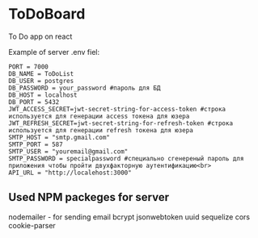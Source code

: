 # ToDoBoard
To Do app on react

<p>Example of server .env fiel:<p>

    PORT = 7000
    DB_NAME = ToDoList
    DB_USER = postgres
    DB_PASSWORD = your_password #пароль для БД
    DB_HOST = localhost
    DB_PORT = 5432
    JWT_ACCESS_SECRET=jwt-secret-string-for-access-token #строка используется для генерации access токена для юзера
    JWT_REFRESH_SECRET=jwt-secret-string-for-refresh-token #строка используется для генерации refresh токена для юзера
    SMTP_HOST = "smtp.gmail.com"
    SMTP_PORT = 587
    SMTP_USER = "youremail@gmail.com"
    SMTP_PASSWORD = specialpassword #специально сгенереный пароль для приложения чтобы пройти двухфакторную аутентификацию<br>
    API_URL = "http://localehost:3000"

## Used NPM packeges for server

nodemailer - for sending email
bcrypt 
jsonwebtoken
uuid
sequelize
cors
cookie-parser